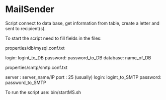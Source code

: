 # MailSender

Script connect to data base, get information from table, create a letter and sent to recipient(s).

To start the script need to fill fields in the files:
 
 properties/db/mysql.conf.txt
 
  login: logint_to_DB
  password: password_to_DB
  database: name_of_DB

 properties/smtp/smtp.conf.txt
 
  server : server_name/IP
  port : 25 (usually)
  login: logint_to_SMTP
  password: password_to_SMTP
 
 To run the script use: bin/startMS.sh
